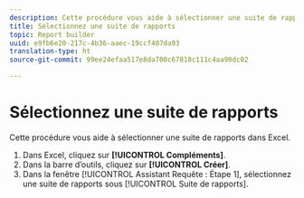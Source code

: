 ```yaml
---
description: Cette procédure vous aide à sélectionner une suite de rapports dans Excel.
title: Sélectionnez une suite de rapports
topic: Report builder
uuid: e9fb6e20-217c-4b36-aaec-19ccf407da93
translation-type: ht
source-git-commit: 99ee24efaa517e8da700c67818c111c4aa90dc02

---
```



# Sélectionnez une suite de rapports

Cette procédure vous aide à sélectionner une suite de rapports dans Excel.

1. Dans Excel, cliquez sur **[!UICONTROL Compléments]**.
1. Dans la barre d’outils, cliquez sur **[!UICONTROL Créer]**.
1. Dans la fenêtre [!UICONTROL Assistant Requête : Étape 1], sélectionnez une suite de rapports sous [!UICONTROL Suite de rapports].
